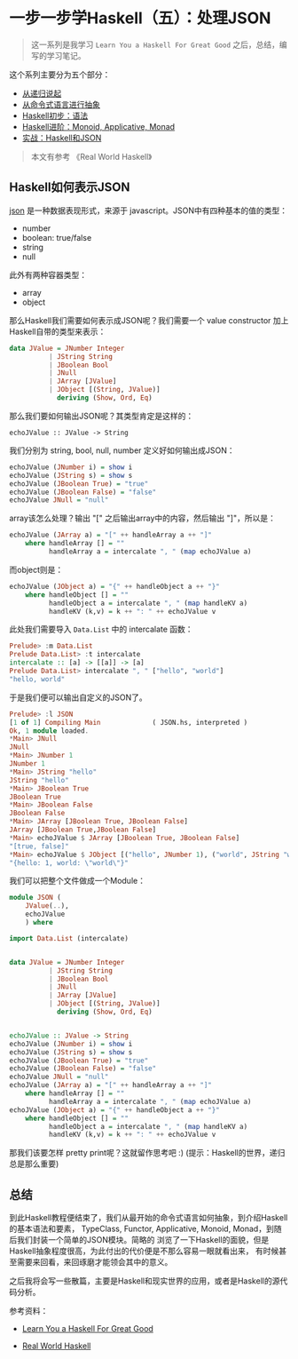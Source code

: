 # 一步一步学Haskell（五）：处理JSON

> 这一系列是我学习 `Learn You a Haskell For Great Good` 之后，总结，编写的学习笔记。

这个系列主要分为五个部分：

- [从递归说起](./2017_09_11-learn_you_a_haskell_part_1.md.html)
- [从命令式语言进行抽象](./2017_09_17-learn_you_a_haskell_part_2.md.html)
- [Haskell初步：语法](./2017_09_18-learn_you_a_haskell_part_3.md.html)
- [Haskell进阶：Monoid, Applicative, Monad](./2017_09_25-learn_you_a_haskell_part_4.md.html)
- [实战：Haskell和JSON](#)

> 本文有参考 《Real World Haskell》

## Haskell如何表示JSON

[json](http://json.org/) 是一种数据表现形式，来源于 javascript。JSON中有四种基本的值的类型：

- number
- boolean: true/false
- string
- null

此外有两种容器类型：

- array
- object

那么Haskell我们需要如何表示成JSON呢？我们需要一个 value constructor 加上Haskell自带的类型来表示：

```haskell
data JValue = JNumber Integer
          | JString String
          | JBoolean Bool
          | JNull
          | JArray [JValue]
          | JObject [(String, JValue)]
            deriving (Show, Ord, Eq)
```

那么我们要如何输出JSON呢？其类型肯定是这样的：

`echoJValue :: JValue -> String`

我们分别为 string, bool, null, number 定义好如何输出成JSON：

```haskell
echoJValue (JNumber i) = show i
echoJValue (JString s) = show s
echoJValue (JBoolean True) = "true"
echoJValue (JBoolean False) = "false"
echoJValue JNull = "null"
```

array该怎么处理？输出 "[" 之后输出array中的内容，然后输出 "]"，所以是：

```haskell
echoJValue (JArray a) = "[" ++ handleArray a ++ "]"
    where handleArray [] = ""
          handleArray a = intercalate ", " (map echoJValue a)
```

而object则是：

```haskell
echoJValue (JObject a) = "{" ++ handleObject a ++ "}"
    where handleObject [] = ""
          handleObject a = intercalate ", " (map handleKV a)
          handleKV (k,v) = k ++ ": " ++ echoJValue v
```

此处我们需要导入 `Data.List` 中的 intercalate 函数：

```haskell
Prelude> :m Data.List
Prelude Data.List> :t intercalate 
intercalate :: [a] -> [[a]] -> [a]
Prelude Data.List> intercalate ", " ["hello", "world"]
"hello, world"
```

于是我们便可以输出自定义的JSON了。

```haskell
Prelude> :l JSON
[1 of 1] Compiling Main             ( JSON.hs, interpreted )
Ok, 1 module loaded.
*Main> JNull
JNull
*Main> JNumber 1
JNumber 1
*Main> JString "hello"
JString "hello"
*Main> JBoolean True
JBoolean True
*Main> JBoolean False
JBoolean False
*Main> JArray [JBoolean True, JBoolean False]
JArray [JBoolean True,JBoolean False]
*Main> echoJValue $ JArray [JBoolean True, JBoolean False]
"[true, false]"
*Main> echoJValue $ JObject [("hello", JNumber 1), ("world", JString "world")]
"{hello: 1, world: \"world\"}"
```

我们可以把整个文件做成一个Module：

```haskell
module JSON (
    JValue(..),
    echoJValue
    ) where 

import Data.List (intercalate)


data JValue = JNumber Integer
          | JString String
          | JBoolean Bool
          | JNull
          | JArray [JValue]
          | JObject [(String, JValue)]
            deriving (Show, Ord, Eq)


echoJValue :: JValue -> String
echoJValue (JNumber i) = show i
echoJValue (JString s) = show s
echoJValue (JBoolean True) = "true"
echoJValue (JBoolean False) = "false"
echoJValue JNull = "null"
echoJValue (JArray a) = "[" ++ handleArray a ++ "]"
    where handleArray [] = ""
          handleArray a = intercalate ", " (map echoJValue a)
echoJValue (JObject a) = "{" ++ handleObject a ++ "}"
    where handleObject [] = ""
          handleObject a = intercalate ", " (map handleKV a)
          handleKV (k,v) = k ++ ": " ++ echoJValue v
```

那我们该要怎样 pretty print呢？这就留作思考吧 :) (提示：Haskell的世界，递归总是那么重要)

## 总结

到此Haskell教程便结束了，我们从最开始的命令式语言如何抽象，到介绍Haskell的基本语法和要素，
TypeClass, Functor, Applicative, Monoid, Monad，到随后我们封装一个简单的JSON模块。简略的
浏览了一下Haskell的面貌，但是Haskell抽象程度很高，为此付出的代价便是不那么容易一眼就看出来，
有时候甚至需要来回看，来回琢磨才能领会其中的意义。

之后我将会写一些散篇，主要是Haskell和现实世界的应用，或者是Haskell的源代码分析。

参考资料：

- [Learn You a Haskell For Great Good](learnyouahaskell.com/chapters)

- [Real World Haskell](http://book.realworldhaskell.org/read/)
